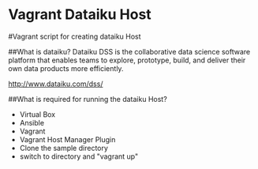 # Vagrant Dataiku Host

#Vagrant script for creating dataiku Host

##What is dataiku?
Dataiku DSS is the collaborative data science software platform that enables teams to explore, prototype, build, and deliver their own data products more efficiently.

http://www.dataiku.com/dss/

##What is required for running the dataiku Host?

- Virtual Box
- Ansible
- Vagrant
- Vagrant Host Manager Plugin
- Clone the sample directory
- switch to directory and "vagrant up"
